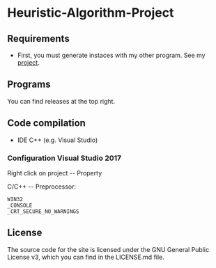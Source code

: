 # Heuristic-Algorithm-Project

## Requirements

* First, you must generate instaces with my other program. See my [project](https://github.com/dariodenardi/GMKP-Project).

## Programs

You can find releases at the top right.

## Code compilation

* IDE C++ (e.g. Visual Studio)

### Configuration Visual Studio 2017

Right click on project -- Property

C/C++ -- Preprocessor:
```
WIN32
_CONSOLE
_CRT_SECURE_NO_WARNINGS
```

## License

The source code for the site is licensed under the GNU General Public License v3, which you can find in the LICENSE.md file.
